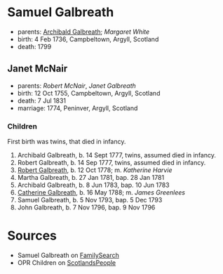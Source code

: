 # Samuel Galbreath

- parents: [Archibald Galbreath](galbreath-archibald-1708.md); *Margaret White*
- birth: 4 Feb 1736, Campbeltown, Argyll, Scotland
- death: 1799

## Janet McNair

- parents: *Robert McNair*, *Janet Galbreath*
- birth: 12 Oct 1755, Campbeltown, Argyll, Scotland
- death: 7 Jul 1831
- marriage: 1774, Peninver, Argyll, Scotland

### Children

First birth was twins, that died in infancy.

1. Archibald Galbreath, b. 14 Sept 1777, twins, assumed died in infancy.
2. Robert Galbreath, b. 14 Sep 1777, twins, assumed died in infancy.
3. [Robert Galbreath](galbreath-robert-1778.md), b. 12 Oct 1778; m. *Katherine Harvie*
4. Martha Galbreath, b. 27 Jan 1781, bap. 28 Jan 1781
5. Archibald Galbreath, b. 8 Jun 1783, bap. 10 Jun 1783
6. [Catherine Galbreath](galbreath-catherine-1788.md), b. 16 May 1788; m. *James Greenlees*
7. Samuel Galbreath, b. 5 Nov 1793, bap. 5 Dec 1793
8. John Galbreath, b. 7 Nov 1796, bap. 9 Nov 1796

# Sources

- Samuel Galbreath on [FamilySearch](https://www.familysearch.org/tree/person/details/M1Y6-H41)
- OPR Children on [ScotlandsPeople](https://www.scotlandspeople.gov.uk/record-results?search_type=people&event=%28B%20OR%20C%20OR%20S%29&record_type%5B0%5D=opr_births&church_type=Old%20Parish%20Registers&dl_cat=church&dl_rec=church-births-baptisms&surname=galbreath&surname_so=exact&forename_so=starts&from_year=1775&to_year=1800&parent_names=galbreath&parent_names_so=exact&parent_name_two=mcnair&parent_name_two_so=exact&county=ARGYLL&record=Church%20of%20Scotland%20%28old%20parish%20registers%29%20Roman%20Catholic%20Church%20Other%20churches&rd_real_name%5B0%5D=CAMPBELTOWN%20%28LANDWARD%29%20OR%20CAMPBELTOWN%20%28BURGH%29%20OR%20CAMPBELTOWN&rd_display_name%5B0%5D=CAMPBELTOWN%20%28LANDWARD%29%7CCAMPBELTOWN%20%28BURGH%29%7CCAMPBELTOWN_CAMPBELTOWN&rd_label%5B0%5D=CAMPBELTOWN&rd_name%5B0%5D=CAMPBELTOWN%20%2ALANDWARD%2A%20OR%20CAMPBELTOWN%20%2ABURGH%2A%20OR%20CAMPBELTOWN&sort=asc&order=Date&field=year)

